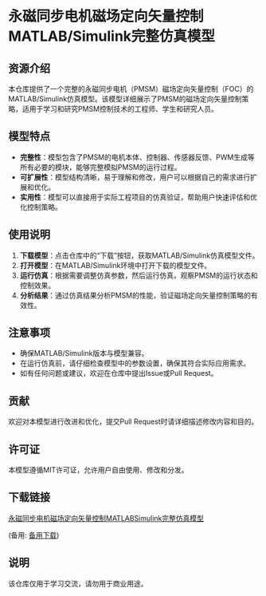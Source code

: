 # 永磁同步电机磁场定向矢量控制MATLAB/Simulink完整仿真模型

## 资源介绍

本仓库提供了一个完整的永磁同步电机（PMSM）磁场定向矢量控制（FOC）的MATLAB/Simulink仿真模型。该模型详细展示了PMSM的磁场定向矢量控制策略，适用于学习和研究PMSM控制技术的工程师、学生和研究人员。

## 模型特点

- **完整性**：模型包含了PMSM的电机本体、控制器、传感器反馈、PWM生成等所有必要的模块，能够完整模拟PMSM的运行过程。
- **可扩展性**：模型结构清晰，易于理解和修改，用户可以根据自己的需求进行扩展和优化。
- **实用性**：模型可以直接用于实际工程项目的仿真验证，帮助用户快速评估和优化控制策略。

## 使用说明

1. **下载模型**：点击仓库中的“下载”按钮，获取MATLAB/Simulink仿真模型文件。
2. **打开模型**：在MATLAB/Simulink环境中打开下载的模型文件。
3. **运行仿真**：根据需要调整仿真参数，然后运行仿真，观察PMSM的运行状态和控制效果。
4. **分析结果**：通过仿真结果分析PMSM的性能，验证磁场定向矢量控制策略的有效性。

## 注意事项

- 确保MATLAB/Simulink版本与模型兼容。
- 在运行仿真前，请仔细检查模型中的参数设置，确保其符合实际应用需求。
- 如有任何问题或建议，欢迎在仓库中提出Issue或Pull Request。

## 贡献

欢迎对本模型进行改进和优化，提交Pull Request时请详细描述修改内容和目的。

## 许可证

本模型遵循MIT许可证，允许用户自由使用、修改和分发。

## 下载链接
[永磁同步电机磁场定向矢量控制MATLABSimulink完整仿真模型](https://pan.quark.cn/s/def0be4d9b4b) 

(备用: [备用下载](https://pan.baidu.com/s/1ixwmMwr0FgycqI861SAMJg?pwd=1234))

## 说明

该仓库仅用于学习交流，请勿用于商业用途。
